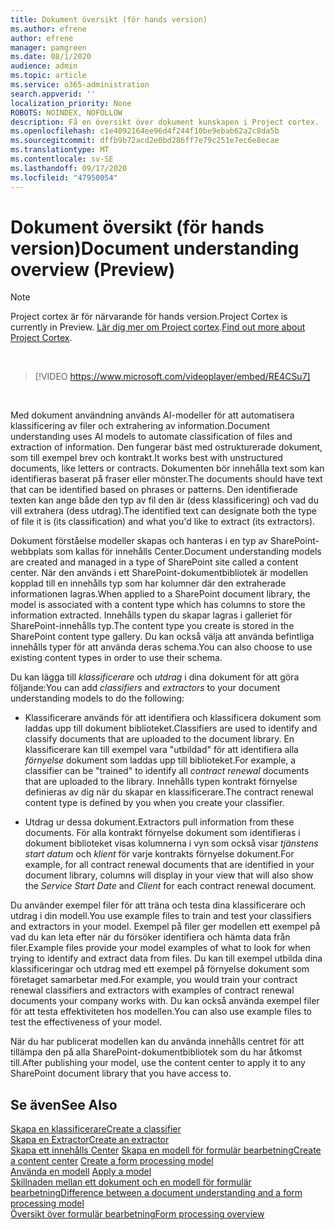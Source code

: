 ```yaml
---
title: Dokument översikt (för hands version)
ms.author: efrene
author: efrene
manager: pamgreen
ms.date: 08/1/2020
audience: admin
ms.topic: article
ms.service: o365-administration
search.appverid: ''
localization_priority: None
ROBOTS: NOINDEX, NOFOLLOW
description: Få en översikt över dokument kunskapen i Project cortex.
ms.openlocfilehash: c1e4092164ee96d4f244f10be9ebab62a2c8da5b
ms.sourcegitcommit: dffb9b72acd2e0bd286ff7e79c251e7ec6e8ecae
ms.translationtype: MT
ms.contentlocale: sv-SE
ms.lasthandoff: 09/17/2020
ms.locfileid: "47950054"
---
```

# <a name="document-understanding-overview-preview"></a><span data-ttu-id="bc524-103">Dokument översikt (för hands version)</span><span class="sxs-lookup"><span data-stu-id="bc524-103">Document understanding overview (Preview)</span></span>
> [!Note] 
> <span data-ttu-id="bc524-104">Project cortex är för närvarande för hands version.</span><span class="sxs-lookup"><span data-stu-id="bc524-104">Project Cortex is currently in Preview.</span></span> <span data-ttu-id="bc524-105">[Lär dig mer om Project cortex](https://aka.ms/projectcortex).</span><span class="sxs-lookup"><span data-stu-id="bc524-105">[Find out more about Project Cortex](https://aka.ms/projectcortex).</span></span>

</br>

> [!VIDEO https://www.microsoft.com/videoplayer/embed/RE4CSu7] 

</br>

<span data-ttu-id="bc524-106">Med dokument användning används AI-modeller för att automatisera klassificering av filer och extrahering av information.</span><span class="sxs-lookup"><span data-stu-id="bc524-106">Document understanding uses AI models to automate classification of files and extraction of information.</span></span> <span data-ttu-id="bc524-107">Den fungerar bäst med ostrukturerade dokument, som till exempel brev och kontrakt.</span><span class="sxs-lookup"><span data-stu-id="bc524-107">It works best with unstructured documents, like letters or contracts.</span></span> <span data-ttu-id="bc524-108">Dokumenten bör innehålla text som kan identifieras baserat på fraser eller mönster.</span><span class="sxs-lookup"><span data-stu-id="bc524-108">The documents should have text that can be identified based on phrases or patterns.</span></span> <span data-ttu-id="bc524-109">Den identifierade texten kan ange både den typ av fil den är (dess klassificering) och vad du vill extrahera (dess utdrag).</span><span class="sxs-lookup"><span data-stu-id="bc524-109">The identified text can designate both the type of file it is (its classification) and what you'd like to extract (its extractors).</span></span>

<span data-ttu-id="bc524-110">Dokument förståelse modeller skapas och hanteras i en typ av SharePoint-webbplats som kallas för innehålls Center.</span><span class="sxs-lookup"><span data-stu-id="bc524-110">Document understanding models are created and managed in a type of SharePoint site called a content center.</span></span> <span data-ttu-id="bc524-111">När den används i ett SharePoint-dokumentbibliotek är modellen kopplad till en innehålls typ som har kolumner där den extraherade informationen lagras.</span><span class="sxs-lookup"><span data-stu-id="bc524-111">When applied to a SharePoint document library, the model is associated with a content type which has columns to store the information extracted.</span></span> <span data-ttu-id="bc524-112">Innehålls typen du skapar lagras i galleriet för SharePoint-innehålls typ.</span><span class="sxs-lookup"><span data-stu-id="bc524-112">The content type you create is stored in the SharePoint content type gallery.</span></span> <span data-ttu-id="bc524-113">Du kan också välja att använda befintliga innehålls typer för att använda deras schema.</span><span class="sxs-lookup"><span data-stu-id="bc524-113">You can also choose to use existing content types in order to use their schema.</span></span>

<span data-ttu-id="bc524-114">Du kan lägga till *klassificerare* och *utdrag* i dina dokument för att göra följande:</span><span class="sxs-lookup"><span data-stu-id="bc524-114">You can add *classifiers* and *extractors* to your document understanding models to do the following:</span></span> 

- <span data-ttu-id="bc524-115">Klassificerare används för att identifiera och klassificera dokument som laddas upp till dokument biblioteket.</span><span class="sxs-lookup"><span data-stu-id="bc524-115">Classifiers are used to identify and classify documents that are uploaded to the document library.</span></span> <span data-ttu-id="bc524-116">En klassificerare kan till exempel vara "utbildad" för att identifiera alla *förnyelse* dokument som laddas upp till biblioteket.</span><span class="sxs-lookup"><span data-stu-id="bc524-116">For example, a classifier can be "trained" to identify all *contract renewal* documents that are uploaded to the library.</span></span> <span data-ttu-id="bc524-117">Innehålls typen kontrakt förnyelse definieras av dig när du skapar en klassificerare.</span><span class="sxs-lookup"><span data-stu-id="bc524-117">The contract renewal content type is defined by you when you create your classifier.</span></span>

- <span data-ttu-id="bc524-118">Utdrag ur dessa dokument.</span><span class="sxs-lookup"><span data-stu-id="bc524-118">Extractors pull information from these documents.</span></span> <span data-ttu-id="bc524-119">För alla kontrakt förnyelse dokument som identifieras i dokument biblioteket visas kolumnerna i vyn som också visar *tjänstens start datum* och  *klient* för varje kontrakts förnyelse dokument.</span><span class="sxs-lookup"><span data-stu-id="bc524-119">For example, for all contract renewal documents that are identified in your document library, columns will display in your view that will also show the *Service Start Date* and  *Client* for each contract renewal document.</span></span> 

<span data-ttu-id="bc524-120">Du använder exempel filer för att träna och testa dina klassificerare och utdrag i din modell.</span><span class="sxs-lookup"><span data-stu-id="bc524-120">You use example files to train and test your classifiers and extractors in your model.</span></span> <span data-ttu-id="bc524-121">Exempel på filer ger modellen ett exempel på vad du kan leta efter när du försöker identifiera och hämta data från filer.</span><span class="sxs-lookup"><span data-stu-id="bc524-121">Example files provide your model examples of what to look for when trying to identify and extract data from files.</span></span> <span data-ttu-id="bc524-122">Du kan till exempel utbilda dina klassificeringar och utdrag med ett exempel på förnyelse dokument som företaget samarbetar med.</span><span class="sxs-lookup"><span data-stu-id="bc524-122">For example, you would train your contract renewal classifiers and extractors with examples of contract renewal documents your company works with.</span></span> <span data-ttu-id="bc524-123">Du kan också använda exempel filer för att testa effektiviteten hos modellen.</span><span class="sxs-lookup"><span data-stu-id="bc524-123">You can also use example files to test the effectiveness of your model.</span></span>

<span data-ttu-id="bc524-124">När du har publicerat modellen kan du använda innehålls centret för att tillämpa den på alla SharePoint-dokumentbibliotek som du har åtkomst till.</span><span class="sxs-lookup"><span data-stu-id="bc524-124">After publishing your model, use the content center to apply it to any SharePoint document library that you have access to.</span></span>  


## <a name="see-also"></a><span data-ttu-id="bc524-125">Se även</span><span class="sxs-lookup"><span data-stu-id="bc524-125">See Also</span></span>
[<span data-ttu-id="bc524-126">Skapa en klassificerare</span><span class="sxs-lookup"><span data-stu-id="bc524-126">Create a classifier</span></span>](create-a-classifier.md)</br>
[<span data-ttu-id="bc524-127">Skapa en Extractor</span><span class="sxs-lookup"><span data-stu-id="bc524-127">Create an extractor</span></span>](create-an-extractor.md)</br>
<span data-ttu-id="bc524-128">[Skapa ett innehålls Center](create-a-content-center.md) 
 [Skapa en modell för formulär bearbetning](create-a-form-processing-model.md)</span><span class="sxs-lookup"><span data-stu-id="bc524-128">[Create a content center](create-a-content-center.md)
[Create a form processing model](create-a-form-processing-model.md)</span></span></br>
<span data-ttu-id="bc524-129">[Använda en modell](apply-a-model.md) </span><span class="sxs-lookup"><span data-stu-id="bc524-129">[Apply a model](apply-a-model.md) </span></span>  
[<span data-ttu-id="bc524-130">Skillnaden mellan ett dokument och en modell för formulär bearbetning</span><span class="sxs-lookup"><span data-stu-id="bc524-130">Difference between a document understanding and a form processing model</span></span>](difference-between-document-understanding-and-form-processing-model.md)  
[<span data-ttu-id="bc524-131">Översikt över formulär bearbetning</span><span class="sxs-lookup"><span data-stu-id="bc524-131">Form processing overview</span></span>](form-processing-overview.md)




